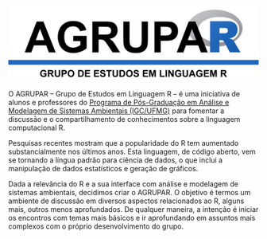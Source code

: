 ![AGRUPAR](Agrupar.png)

O AGRUPAR – Grupo de Estudos em Linguagem R – é uma iniciativa de alunos e professores do [Programa de Pós-Graduação em Análise e Modelagem de Sistemas Ambientais (IGC/UFMG)](http://www.igc.ufmg.br/index.php?option=com_content&view=article&id=331:pos-graduacao-em-analise-e-modelagem-de-sistemas-ambientais&catid=2:uncategorised) para fomentar a discussão e o compartilhamento de conhecimentos sobre a linguagem computacional R.

Pesquisas recentes mostram que a popularidade do R tem aumentado substancialmente nos últimos anos. Esta linguagem, de código aberto, vem se tornando a língua padrão para ciência de dados, o que inclui a manipulação de dados estatísticos e geração de gráficos.

Dada a relevância do R e a sua interface com análise e modelagem de sistemas ambientais, decidimos criar o AGRUPAR. O objetivo é termos um ambiente de discussão em diversos aspectos relacionados ao R, alguns mais, outros menos aprofundados. De qualquer maneira, a intenção é iniciar os encontros com temas mais básicos e ir aprofundando em assuntos mais complexos com o próprio desenvolvimento do grupo.
